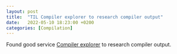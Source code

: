 ```yaml
---
layout: post
title:  "TIL Compiler explorer to research compiler output"
date:   2022-05-10 18:23:00 +0200
categories: [Compilation]
---
```

Found good service [Compiler explorer](https://swift.godbolt.org/z/_87kh2) to research compiler output.
